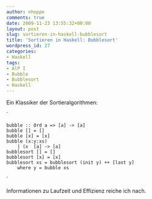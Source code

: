 ```yaml
---
author: nhoppe
comments: true
date: 2009-11-23 13:55:32+00:00
layout: post
slug: sortieren-in-haskell-bubblesort
title: 'Sortieren in Haskell: Bubblesort'
wordpress_id: 27
categories:
- Haskell
tags:
- AlP I
- Bubble
- Bubblesort
- Haskell
---
```


Ein Klassiker der Sortieralgorithmen:

`
    
    
    bubble :: Ord a => [a] -> [a]
    bubble [] = []
    bubble [x] = [x]
    bubble (x:y:xs)
    	| (x  [a] -> [a]
    bubblesort [] = []
    bubblesort [x] = [x]
    bubblesort xs = bubblesort (init y) ++ [last y]
    	where y = bubble xs
    

`

Informationen zu Laufzeit und Effizienz reiche ich nach.
